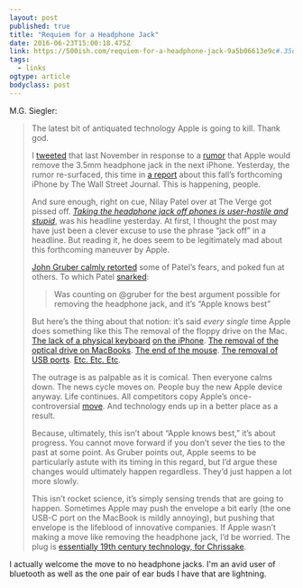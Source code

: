 ```yaml
---
layout: post 
published: true 
title: "Requiem for a Headphone Jack" 
date: 2016-06-23T15:00:18.475Z 
link: https://500ish.com/requiem-for-a-headphone-jack-9a5b06613e9c#.35ehij5vw 
tags:
  - links
ogtype: article 
bodyclass: post 
---
```


M.G. Siegler:

> The latest bit of antiquated technology Apple is going to kill. Thank god.
> 
> I [tweeted](https://twitter.com/mgsiegler/status/671040979713986560) that last November in response to a [rumor](http://www.macrumors.com/2015/11/27/iphone-7-no-3-5mm-headphone-jack-lightning/) that Apple would remove the 3.5mm headphone jack in the next iPhone. Yesterday, the rumor re-surfaced, this time in [a report](http://www.wsj.com/article_email/apple-unlikely-to-make-big-changes-for-next-iphone-1466526489-lMyQjAxMTI2NzIwMTcyMjE1Wj) about this fall’s forthcoming iPhone by The Wall Street Journal. This is happening, people.
> 
> And sure enough, right on cue, Nilay Patel over at The Verge got pissed off. _[Taking the headphone jack off phones is user-hostile and stupid](http://www.theverge.com/circuitbreaker/2016/6/21/11991302/iphone-no-headphone-jack-user-hostile-stupid)_, was his headline yesterday. At first, I thought the post may have just been a clever excuse to use the phrase “jack off” in a headline. But reading it, he does seem to be legitimately mad about this forthcoming maneuver by Apple.
> 
> [John Gruber calmly retorted](http://daringfireball.net/2016/06/headphone_jacks_are_the_new_floppy_drives) some of Patel’s fears, and poked fun at others. To which Patel [snarked](https://twitter.com/reckless/status/745417901247729664):
>
> > Was counting on @gruber for the best argument possible for removing the headphone jack, and it’s “Apple knows best”
> 
> But here’s the thing about that notion: it’s said _every single_ time Apple does something like this The removal of the floppy drive on the Mac. [The lack of a physical keyboard](http://venturebeat.com/2008/06/30/is-apple-working-on-an-iphone-with-a-physical-keyboard-i-hope-not/) [on the iPhone](http://venturebeat.com/2008/12/29/the-iphone-pro-looks-awesome-but-lose-the-keyboard/). [The removal of the optical drive on MacBooks](https://techcrunch.com/2010/10/20/a-compact-death/). [The end of the mouse](https://techcrunch.com/2010/07/27/the-mouse-is-dead/). [The removal of USB ports](https://500ish.com/the-upside-of-slower-1443bdcbb650#.sdtupw8qq). [Etc. Etc. Etc](http://www.technologizer.com/2008/10/17/firewire-isnt-alone-a-brief-history-of-features-apple-has-killed/).
> 
> The outrage is as palpable as it is comical. Then everyone calms down. The news cycle moves on. People buy the new Apple device anyway. Life continues. All competitors copy Apple’s once-controversial [move](https://techcrunch.com/2009/05/30/htc-killed-the-physical-keyboard-smart-move/). And technology ends up in a better place as a result.
> 
> Because, ultimately, this isn’t about “Apple knows best,” it’s about progress. You cannot move forward if you don’t sever the ties to the past at some point. As Gruber points out, Apple seems to be particularly astute with its timing in this regard, but I’d argue these changes would ultimately happen regardless. They’d just happen a lot more slowly.
> 
> This isn’t rocket science, it’s simply sensing trends that are going to happen. Sometimes Apple may push the envelope a bit early (the one USB-C port on the MacBook is mildly annoying), but pushing that envelope is the lifeblood of innovative companies. If Apple wasn’t making a move like removing the headphone jack, I’d be worried. The plug is [essentially 19th century technology, for Chrissake](http://www.bbc.com/news/magazine-35253398).

I actually welcome the move to no headphone jacks. I'm an avid user of bluetooth as well as the one pair of ear buds I have that are lightning.

